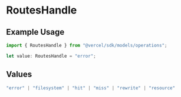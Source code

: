 # RoutesHandle

## Example Usage

```typescript
import { RoutesHandle } from "@vercel/sdk/models/operations";

let value: RoutesHandle = "error";
```

## Values

```typescript
"error" | "filesystem" | "hit" | "miss" | "rewrite" | "resource"
```